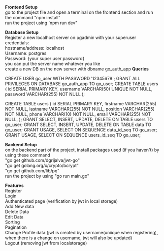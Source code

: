 **Frontend Setup**<br />
go to the project file and open a terminal on the frontend section and run the command "npm install"<br />
run the project using 'npm run dev"<br />

**Database Setup**<br />
Register a new localhost server on pgadmin with your superuser credentials: <br />
hostname/address: localhost<br />
Username: postgres<br />
Password: {your super user password}<br />
you can put the server name whatever you like<br />
create a new DB on the new server with dbname go_auth_app
**Queries**

CREATE USER go_user WITH PASSWORD '12345678';
GRANT ALL PRIVILEGES ON DATABASE go_auth_app TO go_user;
CREATE TABLE users (
    id SERIAL PRIMARY KEY,
    username VARCHAR(50) UNIQUE NOT NULL,
    password VARCHAR(255) NOT NULL
);

CREATE TABLE users (
    id SERIAL PRIMARY KEY,
    firstname VARCHAR(255) NOT NULL,
    lastname VARCHAR(255) NOT NULL,
    position VARCHAR(255) NOT NULL,
    phone VARCHAR(10) NOT NULL,
    email VARCHAR(255) NOT NULL,
);
GRANT SELECT, INSERT, UPDATE, DELETE ON TABLE users TO go_user;
GRANT SELECT, INSERT, UPDATE, DELETE ON TABLE data TO go_user;
GRANT USAGE, SELECT ON SEQUENCE data_id_seq TO go_user;
GRANT USAGE, SELECT ON SEQUENCE users_id_seq TO go_user;



**Backend Setup**<br />
on the backend part of the project, install packages used (if you haven't) by using these command<br />
"go get github.com/dgrijalva/jwt-go"<br />
"go get golang.org/x/crypto/bcrypt"<br />
"go get github.com/lib/pq"<br />
run the project by using "go run main.go"<br />




**Features**<br />
Register<br />
Login<br />
Authenticated page (verification by jwt in local storage)<br />
Add New data<br />
Delete Data<br />
Edit Data<br />
Sorting<br />
Pagination<br />
Change Profile data (jwt is created by username(uniique when registering), when there is a change on username, jwt will also be updated)<br />
Logout (removing jwt from localstorage)<br />
